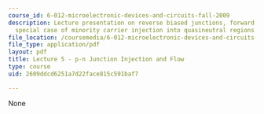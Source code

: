 ```yaml
---
course_id: 6-012-microelectronic-devices-and-circuits-fall-2009
description: Lecture presentation on reverse biased junctions, forward bias, and the
  special case of minority carrier injection into quasineutral regions.
file_location: /coursemedia/6-012-microelectronic-devices-and-circuits-fall-2009/2609ddcd6251a7d22face815c591baf7_MIT6_012F09_lec05.pdf
file_type: application/pdf
layout: pdf
title: Lecture 5 - p-n Junction Injection and Flow
type: course
uid: 2609ddcd6251a7d22face815c591baf7

---
```

None